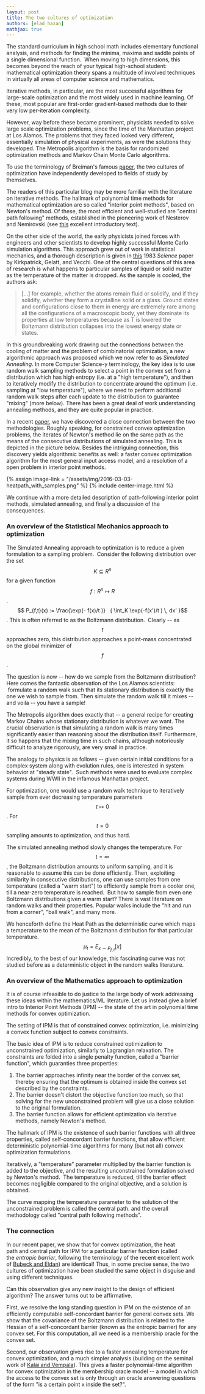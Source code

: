 ```yaml
---
layout: post
title: The two cultures of optimization
authors: [elad_hazan]
mathjax: true
---
```


The standard curriculum in high school math includes elementary functional analysis, and methods for finding the minima, maxima and saddle points of a single dimensional function.  When moving to high dimensions, this becomes beyond the reach of your typical high-school student: mathematical optimization theory spans a multitude of involved techniques in virtually all areas of computer science and mathematics.

Iterative methods, in particular, are the most successful algorithms for large-scale optimization and the most widely used in machine learning. Of these, most popular are first-order gradient-based methods due to their very low per-iteration complexity.

However, way before these became prominent, physicists needed to solve large scale optimization problems, since the time of the Manhattan project at Los Alamos. The problems that they faced looked very different, essentially simulation of physical experiments, as were the solutions they developed. The Metropolis algorithm is the basis for randomized optimization methods and Markov Chain Monte Carlo algorithms.

To use the terminology of Breiman's famous [paper](http://projecteuclid.org/euclid.ss/1009213726), the two cultures of optimization have independently developed to fields of study by themselves.

The readers of this particular blog may be more familiar with the literature on iterative methods. The hallmark of polynomial time methods for mathematical optimization are so called "interior point methods", based on Newton's method. Of these, the most efficient and well-studied are "central path following" methods, established in the pioneering work of Nesterov and Nemirovski (see [this](http://www2.isye.gatech.edu/~nemirovs/Lect_IPM.pdf) excellent introductory text).

On the other side of the world, the early physicists joined forces with engineers and other scientists to develop highly successful Monte Carlo simulation algorithms. This approach grew out of work in statistical mechanics, and a thorough description is given in [this](http://minds.jacobs-university.de/sites/default/files/uploads/teaching/share/KirkpatrickSimulatedAnnealing.pdf) 1983 *Science* paper by Kirkpatrick, Gelatt, and Vecchi. One of the central questions of this area of research is what happens to particular samples of liquid or solid matter as the temperature of the matter is dropped. As the sample is cooled, the authors ask:

> [...] for example, whether the atoms remain fluid or solidify, and if they solidify, whether they form a crystalline solid or a glass. Ground states and configurations close to them in energy are extremely rare among all the configurations of a macroscopic body, yet they dominate its properties at low temperatures because as T is lowered the Boltzmann distribution collapses into the lowest energy state or states.

In this groundbreaking work drawing out the connections between the cooling of matter and the problem of combinatorial optimization, a new algorithmic approach was proposed which we now refer to as *Simulated Annealing*. In more Computer Science-y terminology, the key idea is to use random walk sampling methods to select a point in the convex set from a distribution which has high entropy (i.e. at a "high temperature"), and then to iteratively modify the distribution to concentrate around the optimum (i.e. sampling at "low temperature"), where we need to perform additional random walk steps after each update to the distribution to guarantee "mixing" (more below). There has been a great deal of work understanding annealing methods, and they are quite popular in practice.

In a recent [paper](http://arxiv.org/abs/1507.02528), we have discovered a close connection between the two methodologies. Roughly speaking, for constrained convex optimization problems, the iterates of Newton's method lie on the same path as the means of the consecutive distributions of simulated annealing. This is depicted in the picture below. Besides the intriguing connection, this discovery yields algorithmic benefits as well: a faster convex optimization algorithm for the most general input access model, and a resolution of a open problem in interior point methods.

{% assign image-link = "/assets/img/2016-03-03-heatpath_with_samples.png" %}
{% include center-image.html %}

We continue with a more detailed description of path-following interior point methods, simulated annealing, and finally a discussion of the consequences.

### An overview of the Statistical Mechanics approach to optimization 

The Simulated Annealing approach to optimization is to reduce a given formulation to a sampling problem.  Consider the following distribution over the set $$K \subseteq R^n$$ for a given function $$f: R^n \mapsto R$$. $$ P_{f,t}(x) := \frac{\exp(- f(x)/t )}   { \int_K \exp(-f(x')/t ) \, dx' }$$. This is often referred to as the Boltzmann distribution.  Clearly -- as $$t$$ approaches zero, this distribution approaches a point-mass concentrated on the global minimizer of $$f$$.

The question is now -- how do we sample from the Boltzmann distribution? Here comes the fantastic observation of the Los Alamos scientists:  formulate a random walk such that its stationary distribution is exactly the one we wish to sample from. Then simulate the random walk till it mixes -- and voila -- you have a sample!

The Metropolis algorithm does exactly that -- a general recipe for creating Markov Chains whose stationary distribution is whatever we want. The crucial observation is that simulating a random walk is many times significantly easier than reasoning about the distribution itself. Furthermore, it so happens that the mixing time in such chains, although notoriously difficult to analyze rigorously, are very small in practice.

The analogy to physics is as follows -- given certain initial conditions for a complex system along with evolution rules, one is interested in system behavior at "steady state".  Such methods were used to evaluate complex systems during WWII in the infamous Manhattan project.

For optimization, one would use a random walk technique to iteratively sample from ever decreasing temperature parameters $$t \mapsto 0$$. For $$t=0$$ sampling amounts to optimization, and thus hard.

The simulated annealing method slowly changes the temperature. For $$t = \infty$$, the Boltzmann distribution amounts to uniform sampling, and it is reasonable to assume this can be done efficiently. Then, exploiting similarity in consecutive distributions, one can use samples from one temperature (called a "warm start") to efficiently sample from a cooler one, till a near-zero temperature is reached.  But how to sample from even one Boltzmann distributions given a warm start? There is vast literature on random walks and their properties. Popular walks include the "hit and run from a corner", "ball walk", and many more.

We henceforth define the Heat Path as the deterministic curve which maps a temperature to the mean of the Boltzmann distribution for that particular temperature. $$ \mu_t = E_{x \sim P_{f,t}} [ x] $$ Incredibly, to the best of our knowledge, this fascinating curve was not studied before as a deterministic object in the random walks literature.

### An overview of the Mathematics approach to optimization 

It is of course infeasible to do justice to the large body of work addressing these ideas within the mathematics/ML literature. Let us instead give a brief intro to Interior Point Methods (IPM) -- the state of the art in polynomial time methods for convex optimization.

The setting of IPM is that of constrained convex optimization, i.e. minimizing a convex function subject to convex constraints.

The basic idea of IPM is to reduce constrained optimization to unconstrained optimization, similarly to Lagrangian relaxation. The constraints are folded into a single penalty function, called a "barrier function", which guaranties three properties:

1.  The barrier approaches infinity near the border of the convex set, thereby ensuring that the optimum is obtained inside the convex set described by the constraints. 
2.  The barrier doesn't distort the objective function too much, so that solving for the new unconstrained problem will give us a close solution to the original formulation.
3.  The barrier function allows for efficient optimization via iterative methods, namely Newton's method.

The hallmark of IPM is the existence of such barrier functions with all three properties, called self-concordant barrier functions, that allow efficient deterministic polynomial-time algorithms for many (but not all) convex optimization formulations.

Iteratively, a "temperature" parameter multiplied by the barrier function is added to the objective, and the resulting unconstrained formulation solved by Newton's method.  The temperature is reduced, till the barrier effect becomes negligible compared to the original objective, and a solution is obtained.

The curve mapping the temperature parameter to the solution of the unconstrained problem is called the central path. and the overall methodology called "central path following methods".

### The connection

In our recent paper, we show that for convex optimization, the heat path and central path for IPM for a particular barrier function (called the *entropic barrier*, following the terminology of the recent excellent work of [Bubeck and Eldan](http://arxiv.org/abs/1412.1587)) are identical! Thus, in some precise sense, the two cultures of optimization have been studied the same object in disguise and using different techniques.

Can this observation give any new insight to the design of efficient algorithm? The answer turns out to be affirmative. 

First, we resolve the long standing question in IPM on the existence of an efficiently computable self-concordant barrier for general convex sets. We show that the covariance of the Boltzmann distribution is related to the Hessian of a self-concordant barrier (known as the entropic barrier) for any convex set. For this computation, all we need is a membership oracle for the convex set. 

Second, our observation gives rise to a faster annealing temperature for convex optimization, and a much simpler analysis (building on the seminal work of [Kalai and Vempala](http://www.cc.gatech.edu/~vempala/papers/adamanneal.pdf)). This gives a faster polynomial-time algorithm for convex optimization in the membership oracle model -- a model in which the access to the convex set is only through an oracle answering questions of the form "is a certain point x inside the set?".
